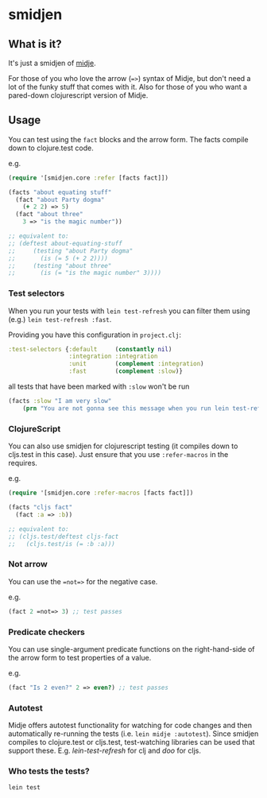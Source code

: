 # smidjen

## What is it?

It's just a smidjen of [midje](https://github.com/marick/Midje).

For those of you who love the arrow (```=>```) syntax of Midje, but don't need a lot of the funky stuff that comes with it. Also for those of you who want a pared-down clojurescript version of Midje.

## Usage

You can test using the ```fact``` blocks and the arrow form. The facts compile down to clojure.test code.

e.g.

```clojure
(require '[smidjen.core :refer [facts fact]])

(facts "about equating stuff"
  (fact "about Party dogma"
    (+ 2 2) => 5)
  (fact "about three"
    3 => "is the magic number"))

;; equivalent to:
;; (deftest about-equating-stuff
;;     (testing "about Party dogma"
;;       (is (= 5 (+ 2 2))))
;;     (testing "about three"
;;       (is (= "is the magic number" 3))))
```

### Test selectors

When you run your tests with `lein test-refresh` you can filter them using (e.g.) `lein test-refresh :fast`.

Providing you have this configuration in `project.clj`:
```clojure
:test-selectors {:default     (constantly nil)
                 :integration :integration
                 :unit        (complement :integration)
                 :fast        (complement :slow)}
```
all tests that have been marked with `:slow` won't be run
```clojure
(facts :slow "I am very slow"
	(prn "You are not gonna see this message when you run lein test-refresh :fast"))
```

### ClojureScript

You can also use smidjen for clojurescript testing (it compiles down to cljs.test in this case). Just ensure that you use ```:refer-macros``` in the requires.

e.g.

```clojure
(require '[smidjen.core :refer-macros [facts fact]])

(facts "cljs fact"
  (fact :a => :b))

;; equivalent to:
;; (cljs.test/deftest cljs-fact
;;   (cljs.test/is (= :b :a)))
```

### Not arrow

You can use the ```=not=>``` for the negative case.

e.g.

```clojure
(fact 2 =not=> 3) ;; test passes
```

### Predicate checkers

You can use single-argument predicate functions on the right-hand-side of the arrow form to test properties of a value.

e.g.

```clojure
(fact "Is 2 even?" 2 => even?) ;; test passes
```

### Autotest

Midje offers autotest functionality for watching for code changes and then automatically re-running the tests (i.e. ```lein midje :autotest```).  Since smidjen compiles to clojure.test or cljs.test, test-watching libraries can be used that support these.  E.g. *lein-test-refresh* for clj and *doo* for cljs.

### Who tests the tests?

```lein test```
